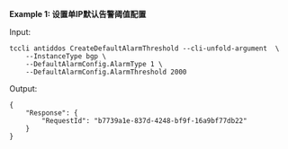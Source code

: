 **Example 1: 设置单IP默认告警阈值配置**



Input: 

```
tccli antiddos CreateDefaultAlarmThreshold --cli-unfold-argument  \
    --InstanceType bgp \
    --DefaultAlarmConfig.AlarmType 1 \
    --DefaultAlarmConfig.AlarmThreshold 2000
```

Output: 
```
{
    "Response": {
        "RequestId": "b7739a1e-837d-4248-bf9f-16a9bf77db22"
    }
}
```

